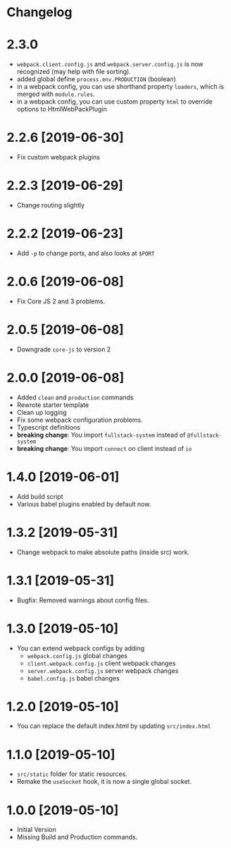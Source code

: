 # Changelog

# 2.3.0
- `webpack.client.config.js` and `webpack.server.config.js` is now recognized (may help with file sorting).
- added global define `process.env.PRODUCTION` (boolean)
- in a webpack config, you can use shorthand property `loaders`, which is merged with `module.rules`.
- in a webpack config, you can use custom property `html` to override options to HtmlWebPackPlugin

# 2.2.6 [2019-06-30]
- Fix custom webpack plugins

# 2.2.3 [2019-06-29]
- Change routing slightly

# 2.2.2 [2019-06-23]
- Add `-p` to change ports, and also looks at `$PORT`

# 2.0.6 [2019-06-08]
- Fix Core JS 2 and 3 problems.

# 2.0.5 [2019-06-08]
- Downgrade `core-js` to version 2

# 2.0.0 [2019-06-08]
- Added `clean` and `production` commands
- Rewrote starter template
- Clean up logging
- Fix some webpack configuration problems.
- Typescript definitions
- **breaking change**: You import `fullstack-system` instead of `@fullstack-system`
- **breaking change**: You import `connect` on client instead of `io`

# 1.4.0 [2019-06-01]
- Add build script
- Various babel plugins enabled by default now.

# 1.3.2 [2019-05-31]
- Change webpack to make absolute paths (inside src) work.

# 1.3.1 [2019-05-31]
- Bugfix: Removed warnings about config files.

# 1.3.0 [2019-05-10]
- You can extend webpack configs by adding
  - `webpack.config.js` global changes
  - `client.webpack.config.js` client webpack changes
  - `server.webpack.config.js` server webpack changes
  - `babel.config.js` babel changes

# 1.2.0 [2019-05-10]
- You can replace the default index.html by updating `src/index.html`

# 1.1.0 [2019-05-10]
- `src/static` folder for static resources.
- Remake the `useSocket` hook, it is now a single global socket.

# 1.0.0 [2019-05-10]
- Initial Version
- Missing Build and Production commands.
